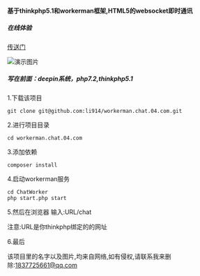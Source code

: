 #### 基于thinkphp5.1和workerman框架,HTML5的websocket即时通讯

##### 在线体验
[传送门](https://api.li914.com/chat)

![演示图片](https://gitee.com/li914/workerman-websocket/raw/master/public/static/images/demo/01.png)

##### 写在前面：deepin系统，php7.2,thinkphp5.1

1.下载该项目

```
git clone git@github.com:li914/workerman.chat.04.com.git
```

2.进行项目目录

```
cd workerman.chat.04.com
```

3.添加依赖

```
composer install
```
4.启动workerman服务

```aidl
cd ChatWorker
php start.php start
```

5.然后在浏览器 输入:URL/chat

注意:URL是你thinkphp绑定的的网址

6.最后

该项目里的名字以及图片,均来自网络,如有侵权,请联系我来删除:1837725661@qq.com
